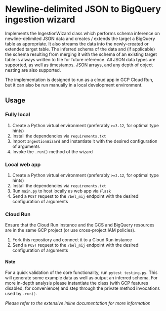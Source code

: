 # Newline-delimited JSON to BigQuery ingestion wizard

Implements the IngestionWizard class which performs schema inference on newline-delimited
JSON data and creates / extends the target a BigQuery table as appropriate. It also streams
the data into the newly-created or extended target table. The inferred schema of the data and
(if applicable) the schema resulting from merging it with the schema of an existing target
table is always written to file for future reference. All JSON data types are supported, as
well as timestamps. JSON arrays, and any depth of object nesting are also supported.

The implementation is designed to run as a cloud app in GCP Cloud Run, but it can also be
run manually in a local development environment.

## Usage

### Fully local
1. Create a Python virtual environment (preferably `>=3.12`, for optimal type hints)
2. Install the dependencies via `requirements.txt`
3. Import `IngestionWizard` and instantiate it with the desired configuration of arguments
4. Invoke the `.run()` method of the wizard

### Local web app
1. Create a Python virtual environment (preferably `>=3.12`, for optimal type hints)
2. Install the dependencies via `requirements.txt`
3. Run `main.py` to host locally as web app via `Flask`
4. Send a `POST` request to the `/bel_mij` endpoint with the desired configuration of arguments

### Cloud Run
Ensure that the Cloud Run instance and the GCS and BigQuery resources are in the same GCP project
(or use cross-project IAM policies).
1. Fork this repository and connect it to a Cloud Run instance
2. Send a `POST` request to the `/bel_mij` endpoint with the desired configuration of arguments

#### Note
For a quick validation of the core functionality, run `pytest testing.py`. This will generate
some example data as well as output an inferred schema. For more in-depth analysis please
instantiate the class (with GCP features disabled, for convenience) and step through the
private method invocations used by `.run()`.

_Please refer to the extensive inline documentation for more information_
